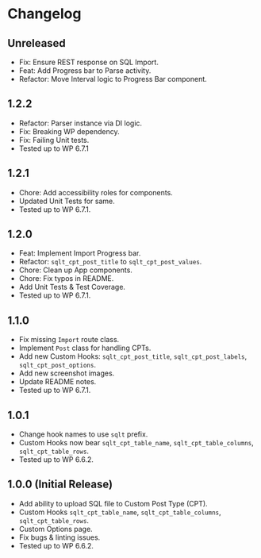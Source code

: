 # Changelog

## Unreleased
* Fix: Ensure REST response on SQL Import.
* Feat: Add Progress bar to Parse activity.
* Refactor: Move Interval logic to Progress Bar component.

## 1.2.2
* Refactor: Parser instance via DI logic.
* Fix: Breaking WP dependency.
* Fix: Failing Unit tests.
* Tested up to WP 6.7.1

## 1.2.1
* Chore: Add accessibility roles for components.
* Updated Unit Tests for same.
* Tested up to WP 6.7.1.

## 1.2.0
* Feat: Implement Import Progress bar.
* Refactor: `sqlt_cpt_post_title` to `sqlt_cpt_post_values`.
* Chore: Clean up App components.
* Chore: Fix typos in README.
* Add Unit Tests & Test Coverage.
* Tested up to WP 6.7.1.

## 1.1.0
* Fix missing `Import` route class.
* Implement `Post` class for handling CPTs.
* Add new Custom Hooks: `sqlt_cpt_post_title`, `sqlt_cpt_post_labels`, `sqlt_cpt_post_options`.
* Add new screenshot images.
* Update README notes.
* Tested up to WP 6.7.1.

## 1.0.1
* Change hook names to use `sqlt` prefix.
* Custom Hooks now bear `sqlt_cpt_table_name`, `sqlt_cpt_table_columns`, `sqlt_cpt_table_rows`.
* Tested up to WP 6.6.2.

## 1.0.0 (Initial Release)
* Add ability to upload SQL file to Custom Post Type (CPT).
* Custom Hooks `sqlt_cpt_table_name`, `sqlt_cpt_table_columns`, `sqlt_cpt_table_rows`.
* Custom Options page.
* Fix bugs & linting issues.
* Tested up to WP 6.6.2.
